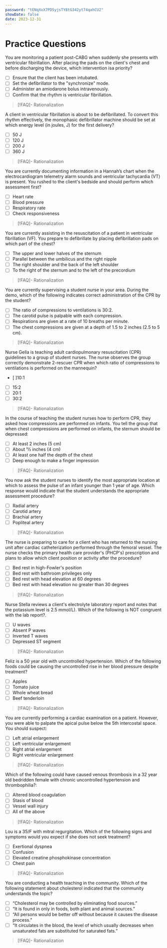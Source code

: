 ```yaml
---
password: "tENqXxX7PD5yjsTY8tG342yt74qahCU2"
showDate: false
date: 2023-12-31
---
```

# Practice Questions
You are monitoring a patient post-CABG when suddenly she presents with ventricular fibirillation. After placing the pads on the client's chest and before discharging the device, which intervention isa priority?
- [ ] Ensure that the client has been intubated.
- [ ] Set the defibrillator to the "synchronize" mode.
- [ ] Administer an amiodarone bolus intravenously.
- [ ] Confirm that the rhythm is ventricular fibrillation.
>[!FAQ]- Rationalization
>

A client in ventricular fibrillation is about to be defibrillated. To convert this rhythm effectively, the monophasic defibrillator machine should be set at which energy level (in joules, J) for the first delivery?
- [ ] 50 J
- [ ] 120 J
- [ ] 200 J
- [ ] 360 J
>[!FAQ]- Rationalization
>

You are currently documenting information in a Hannah’s chart when the electrocardiogram telemetry alarm sounds and ventricular tachycardia (VT) is present. You rushed to the client's bedside and should perform which assessment first?
- [ ] Heart rate
- [ ] Blood pressure
- [ ] Respiratory rate
- [ ] Check responsiveness
>[!FAQ]- Rationalization
>

You are currently assisting in the resuscitation of a patient in ventricular fibrillation (VF). You prepare to defibrillate by placing defibrillation pads on which part of the chest?
- [ ] The upper and lower halves of the sternum
- [ ] Parallel between the umbilicus and the right nipple
- [ ] The right shoulder and the back of the left shoulder
- [ ] To the right of the sternum and to the left of the precordium
>[!FAQ]- Rationalization
>

You are currently supervising a student nurse in your area. During the demo, which of the following indicates correct administration of the CPR by the student?
- [ ] The ratio of compressions to ventilations is 30:2.
- [ ] The carotid pulse is palpable with each compression.
- [ ] Respirations are given at a rate of 10 breaths per minute.
- [ ] The chest compressions are given at a depth of 1.5 to 2 inches (2.5 to 5 cm).
>[!FAQ]- Rationalization
>

Nurse Gella is teaching adult cardiopulmonary resuscitation (CPR) guidelines to a group of student nurses. The nurse observes the group correctly demonstrate 2-rescuer CPR when which ratio of compressions to ventilations is performed on the mannequin?
- [ ]10:1
- [ ] 15:2
- [ ] 20:1
- [ ] 30:2
>[!FAQ]- Rationalization
>

In the course of teaching the student nurses how to perform CPR, they asked how compressions are performed on infants. You tell the group that when chest compressions are performed on infants, the sternum should be depressed:
- [ ] At least 2 inches (5 cm)
- [ ] About 11⁄2 inches (4 cm)
- [ ] At least one half the depth of the chest
- [ ] Deep enough to make a finger impression
>[!FAQ]- Rationalization
>

You now ask the student nurses to identify the most appropriate location at which to assess the pulse of an infant younger than 1 year of age. Which response would indicate that the student understands the appropriate assessment procedure?
- [ ] Radial artery
- [ ] Carotid artery
- [ ] Brachial artery
- [ ] Popliteal artery
>[!FAQ]- Rationalization
>

The nurse is preparing to care for a client who has returned to the nursing unit after cardiac catheterization performed through the femoral vessel. The nurse checks the primary health care provider's (PHCP's) prescription and plans to allow which client position or activity after the procedure?
- [ ] Bed rest in high-Fowler's position
- [ ] Bed rest with bathroom privileges only
- [ ] Bed rest with head elevation at 60 degrees
- [ ] Bed rest with head elevation no greater than 30 degrees
>[!FAQ]- Rationalization
>

Nurse Stella reviews a client's electrolyte laboratory report and notes that the potassium level is 2.5 mmol/L). Which of the following is NOT congruent with the lab report?.
- [ ] U waves
- [ ] Absent P waves
- [ ] Inverted T waves
- [ ] Depressed ST segment
>[!FAQ]- Rationalization
>

Feliz is a 50 year old with uncontrolled hypertension. Which of the following foods could be causing the uncontrolled rise in her blood pressure despite treatment?
- [ ] Apples
- [ ] Tomato juice
- [ ] Whole wheat bread
- [ ] Beef tenderloin
>[!FAQ]- Rationalization
>

You are currently performing a cardiac examination on a patient. However, you were able to palpate the apical pulse below the 5th intercostal space. You should suspect:
- [ ] Left atrial enlargement
- [ ] Left ventricular enlargement
- [ ] Right atrial enlargement
- [ ] Right ventricular enlargement
>[!FAQ]- Rationalization
>

Which of the following could have caused venous thrombosis in a 32 year old bedridden female with chronic uncontrolled hypertension and thrombophilia?:
- [ ] Altered blood coagulation
- [ ] Stasis of blood
- [ ] Vessel wall injury
- [ ] All of the above
>[!FAQ]- Rationalization
>

Lou is a 35/F with mitral regurgitation. Which of the following signs and symptoms would you expect if she does not seek treatment?
- [ ] Exertional dyspnea
- [ ] Confusion
- [ ] Elevated creatine phosphokinase concentration
- [ ] Chest pain
>[!FAQ]- Rationalization
>

You are conducting a health teaching in the community. Which of the following statement about cholesterol indicated that the community understands the topic?
- [ ] “Cholesterol may be controlled by eliminating food sources.”
- [ ] “It is found in only in foods, both plant and animal sources.”
- [ ] “All persons would be better off without because it causes the disease process.”
- [ ] “It circulates in the blood, the level of which usually decreases when unsaturated fats are substituted for saturated fats.”
>[!FAQ]- Rationalization
>
